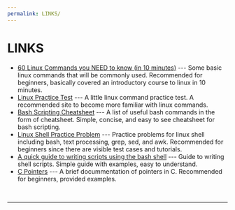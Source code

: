 ```yaml
---
permalink: LINKS/
---
```


# LINKS

* [60 Linux Commands you NEED to know (in 10 minutes)](https://youtu.be/gd7BXuUQ91w?si=nobxyjT5Lp2hSrYK) --- 
Some basic linux commands that will be commonly used. 
Recommended for beginners, basically covered an introductory course to linux in 10 minutes.
* [Linux Practice Test](http://www.linux-admins.net/2010/12/lpi-101-certification-practice-test.html) --- A little linux command practice test. A recommended site to become more familiar with linux commands.
* [Bash Scripting Cheatsheet](https://devhints.io/bash) --- A list of useful bash commands in the form of cheatsheet. Simple, concise, and easy to see cheatsheet for bash scripting.
* [Linux Shell Practice Problem](https://www.hackerrank.com/domains/shell) --- Practice problems for linux shell including bash, text processing, grep, sed, and awk. Recommended for beginners since there are visible test cases and tutorials.
* [A quick guide to writing scripts using the bash shell](http://www.panix.com/~elflord/unix/bash-tute.html) --- Guide to writing shell scripts. Simple guide with examples, easy to understand.
* [C Pointers](https://www.geeksforgeeks.org/c-pointers/) --- A brief docummentation of pointers in C. Recommended for beginners, provided examples.
<br>
<hr>
